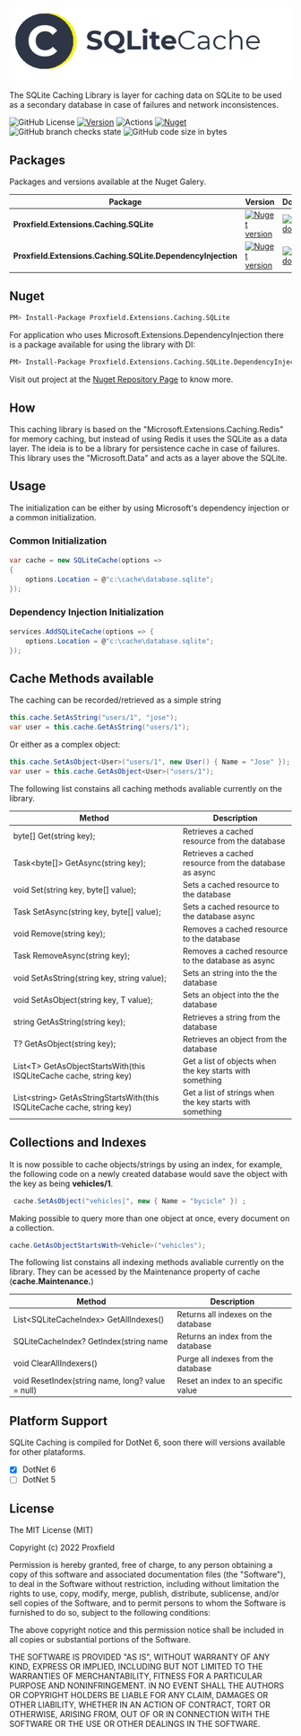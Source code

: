 ![Alt text](docs/images/cache.png?raw=true "Optional Title")


The SQLite Caching Library is layer for caching data on SQLite to be used as a secondary database in case of failures and network inconsistences.

![GitHub License](https://img.shields.io/github/license/proxfield/Proxfield.Extensions.Caching.SQLite)
[![Version](https://img.shields.io/badge/version-0.3.4-brightgreen.svg)](https://semver.org)
![Actions](https://github.com/proxfield/Proxfield.Extensions.Caching.SQLite/actions/workflows/build.yml/badge.svg)
[![Nuget](https://github.com/proxfield/Proxfield.Extensions.Caching.SQLite/actions/workflows/release.yml/badge.svg)](https://github.com/proxfield/Proxfield.Extensions.Caching.SQLite/actions/workflows/release.yml)
![GitHub branch checks state](https://img.shields.io/github/checks-status/proxfield/Proxfield.Extensions.Caching.SQLite/main)
![GitHub code size in bytes](https://img.shields.io/github/languages/code-size/proxfield/Proxfield.Extensions.Caching.SQLite)


## Packages

Packages and versions available at the Nuget Galery.

| Package                          | Version                                                                                                                                   | Downloads                                                                                                                                  |
|----------------------------------|-------------------------------------------------------------------------------------------------------------------------------------------|--------------------------------------------------------------------------------------------------------------------------------------------|
| <b>Proxfield.Extensions.Caching.SQLite</b>              | [![Nuget version](https://img.shields.io/nuget/v/Proxfield.Extensions.Caching.SQLite)](https://www.nuget.org/packages/Proxfield.Extensions.Caching.SQLite/)                             | [![Nuget downloads](https://img.shields.io/nuget/dt/Proxfield.Extensions.Caching.SQLite)](https://www.nuget.org/packages/Proxfield.Extensions.Caching.SQLite/)                           |
| <b>Proxfield.Extensions.Caching.SQLite.DependencyInjection</b>              | [![Nuget version](https://img.shields.io/nuget/v/Proxfield.Extensions.Caching.SQLite)](https://www.nuget.org/packages/Proxfield.Extensions.Caching.SQLite.DependencyInjection/)                             | [![Nuget downloads](https://img.shields.io/nuget/dt/Proxfield.Extensions.Caching.SQLite.DependencyInjection)](https://www.nuget.org/packages/Proxfield.Extensions.Caching.SQLite.DependencyInjection/)                           |

## Nuget
```bash
PM> Install-Package Proxfield.Extensions.Caching.SQLite
```
For application who uses Microsoft.Extensions.DependencyInjection there is a package available for using the library with DI:
```bash
PM> Install-Package Proxfield.Extensions.Caching.SQLite.DependencyInjection
```

Visit out project at the [Nuget Repository Page](https://www.nuget.org/packages/Proxfield.Extensions.Caching.SQLite) to know more.

## How
This caching library is based on the "Microsoft.Extensions.Caching.Redis" for memory caching, but instead of using Redis it uses the SQLite as a data layer. The ideia is to be a library for persistence cache in case of failures. This library uses the "Microsoft.Data" and acts as a layer above the SQLite.

## Usage
The initialization can be either by using Microsoft's dependency injection or a common initialization.

### Common Initialization
```csharp
var cache = new SQLiteCache(options =>
{
    options.Location = @"c:\cache\database.sqlite";
});
```
### Dependency Injection Initialization
```csharp
services.AddSQLiteCache(options => {
    options.Location = @"c:\cache\database.sqlite";
});
```


## Cache Methods available

The caching can be recorded/retrieved as a simple string
```csharp
this.cache.SetAsString("users/1", "jose");
var user = this.cache.GetAsString("users/1");
```
Or either as a complex object:
```csharp
this.cache.SetAsObject<User>("users/1", new User() { Name = "Jose" });
var user = this.cache.GetAsObject<User>("users/1");
```
The following list constains all caching methods avaliable currently on the library.

| Method | Description |
| ------ | ----------- |
|byte[] Get(string key);| Retrieves a cached resource from the database|
|Task<byte[]> GetAsync(string key);| Retrieves a cached resource from the database as async|
|void Set(string key, byte[] value);| Sets a cached resource to the database|
|Task SetAsync(string key, byte[] value);|Sets a cached resource to the database async|
|void Remove(string key);| Removes a cached resource to the database|
|Task RemoveAsync(string key);| Removes a cached resource to the database as async|
|void SetAsString(string key, string value);| Sets an string into the the database|
|void SetAsObject<T>(string key, T value);| Sets an object into the the database|
|string GetAsString(string key);| Retrieves a string from the database|
|T? GetAsObject<T>(string key);| Retrieves an object from the database|
|List\<T\> GetAsObjectStartsWith<T>(this ISQLiteCache cache, string key)| Get a list of objects when the key starts with something |
|List\<string\> GetAsStringStartsWith(this ISQLiteCache cache, string key)| Get a list of strings when the key starts with something |

## Collections and Indexes
It is now possible to cache objects/strings by using an index, for example, the following code on a newly created database would save the object with the key as being <strong>vehicles/1</strong>.

 ```csharp
  cache.SetAsObject("vehicles|", new { Name = "bycicle" }) ;
 ```
Making possible to query more than one object at once, every document on a collection.
    
```csharp
cache.GetAsObjectStartsWith<Vehicle>("vehicles");
 ```

The following list constains all indexing methods avaliable currently on the library. They can be acessed by the Maintenance property of cache (<strong>cache.Maintenance.</strong>)
    
| Method | Description |
| ------ | ----------- |
|List\<SQLiteCacheIndex\> GetAllIndexes()|Returns all indexes on the database|
|SQLiteCacheIndex? GetIndex(string name|Returns an index from the database|
|void ClearAllIndexers()|Purge all indexes from the database|
|void ResetIndex(string name, long? value = null) |Reset an index to an specific value|

## Platform Support
SQLite Caching is compiled for DotNet 6, soon there will versions available for other plataforms.
- [x] DotNet 6
- [ ] DotNet 5

## License
The MIT License (MIT)

Copyright (c) 2022 Proxfield

Permission is hereby granted, free of charge, to any person obtaining a copy of this software and associated documentation files (the "Software"), to deal in the Software without restriction, including without limitation the rights to use, copy, modify, merge, publish, distribute, sublicense, and/or sell copies of the Software, and to permit persons to whom the Software is furnished to do so, subject to the following conditions:

The above copyright notice and this permission notice shall be included in all copies or substantial portions of the Software.

THE SOFTWARE IS PROVIDED "AS IS", WITHOUT WARRANTY OF ANY KIND, EXPRESS OR IMPLIED, INCLUDING BUT NOT LIMITED TO THE WARRANTIES OF MERCHANTABILITY, FITNESS FOR A PARTICULAR PURPOSE AND NONINFRINGEMENT. IN NO EVENT SHALL THE AUTHORS OR COPYRIGHT HOLDERS BE LIABLE FOR ANY CLAIM, DAMAGES OR OTHER LIABILITY, WHETHER IN AN ACTION OF CONTRACT, TORT OR OTHERWISE, ARISING FROM, OUT OF OR IN CONNECTION WITH THE SOFTWARE OR THE USE OR OTHER DEALINGS IN THE SOFTWARE.
